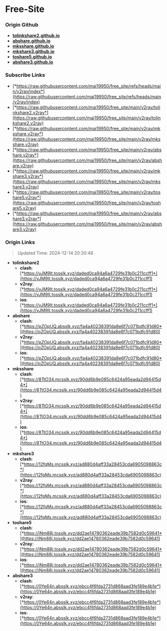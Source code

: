 # Free-Site

### Origin Github

- [**tolinkshare2.github.io**](https://github.com/tolinkshare2/tolinkshare2.github.io)
- [**abshare.github.io**](https://github.com/abshare/abshare.github.io)
- [**mksshare.github.io**](https://github.com/mksshare/mksshare.github.io)
- [**mkshare3.github.io**](https://github.com/mkshare3/mkshare3.github.io)
- [**toshare5.github.io**](https://github.com/toshare5/toshare5.github.io)
- [**abshare3.github.io**](https://github.com/abshare3/abshare3.github.io)

### Subscribe Links

- [*https://raw.githubusercontent.com/mai19950/free_site/refs/heads/main/v2ray/index*](https://raw.githubusercontent.com/mai19950/free_site/refs/heads/main/v2ray/index)
- [*https://raw.githubusercontent.com/mai19950/free_site/main/v2ray/tolinkshare2.v2ray*](https://raw.githubusercontent.com/mai19950/free_site/main/v2ray/tolinkshare2.v2ray)
- [*https://raw.githubusercontent.com/mai19950/free_site/main/v2ray/mksshare.v2ray*](https://raw.githubusercontent.com/mai19950/free_site/main/v2ray/mksshare.v2ray)
- [*https://raw.githubusercontent.com/mai19950/free_site/main/v2ray/abshare.v2ray*](https://raw.githubusercontent.com/mai19950/free_site/main/v2ray/abshare.v2ray)
- [*https://raw.githubusercontent.com/mai19950/free_site/main/v2ray/mkshare3.v2ray*](https://raw.githubusercontent.com/mai19950/free_site/main/v2ray/mkshare3.v2ray)
- [*https://raw.githubusercontent.com/mai19950/free_site/main/v2ray/toshare5.v2ray*](https://raw.githubusercontent.com/mai19950/free_site/main/v2ray/toshare5.v2ray)
- [*https://raw.githubusercontent.com/mai19950/free_site/main/v2ray/abshare3.v2ray*](https://raw.githubusercontent.com/mai19950/free_site/main/v2ray/abshare3.v2ray)

### Origin Links

> Updated Time: 2024-12-14 20:30:46

- **tolinkshare2**
  - **clash**: [*https://vJM9It.tosslk.xyz/daded0ca94a6a4729fe31b0c211ccff1*](https://vJM9It.tosslk.xyz/daded0ca94a6a4729fe31b0c211ccff1)
  - **v2ray**: [*https://vJM9It.tosslk.xyz/daded0ca94a6a4729fe31b0c211ccff1*](https://vJM9It.tosslk.xyz/daded0ca94a6a4729fe31b0c211ccff1)
  - **ios**: [*https://vJM9It.tosslk.xyz/daded0ca94a6a4729fe31b0c211ccff1*](https://vJM9It.tosslk.xyz/daded0ca94a6a4729fe31b0c211ccff1)
- **abshare**
  - **clash**: [*https://pZOpUQ.absslk.xyz/fa4a40238391da8e6f7c071bdfc91d80*](https://pZOpUQ.absslk.xyz/fa4a40238391da8e6f7c071bdfc91d80)
  - **v2ray**: [*https://pZOpUQ.absslk.xyz/fa4a40238391da8e6f7c071bdfc91d80*](https://pZOpUQ.absslk.xyz/fa4a40238391da8e6f7c071bdfc91d80)
  - **ios**: [*https://pZOpUQ.absslk.xyz/fa4a40238391da8e6f7c071bdfc91d80*](https://pZOpUQ.absslk.xyz/fa4a40238391da8e6f7c071bdfc91d80)
- **mksshare**
  - **clash**: [*https://8TtO34.mcsslk.xyz/90dd6b9e085c6424a95eada2d94415d4*](https://8TtO34.mcsslk.xyz/90dd6b9e085c6424a95eada2d94415d4)
  - **v2ray**: [*https://8TtO34.mcsslk.xyz/90dd6b9e085c6424a95eada2d94415d4*](https://8TtO34.mcsslk.xyz/90dd6b9e085c6424a95eada2d94415d4)
  - **ios**: [*https://8TtO34.mcsslk.xyz/90dd6b9e085c6424a95eada2d94415d4*](https://8TtO34.mcsslk.xyz/90dd6b9e085c6424a95eada2d94415d4)
- **mkshare3**
  - **clash**: [*https://12fqMs.mcsslk.xyz/ad880d4aff33a28453cda6905098863c*](https://12fqMs.mcsslk.xyz/ad880d4aff33a28453cda6905098863c)
  - **v2ray**: [*https://12fqMs.mcsslk.xyz/ad880d4aff33a28453cda6905098863c*](https://12fqMs.mcsslk.xyz/ad880d4aff33a28453cda6905098863c)
  - **ios**: [*https://12fqMs.mcsslk.xyz/ad880d4aff33a28453cda6905098863c*](https://12fqMs.mcsslk.xyz/ad880d4aff33a28453cda6905098863c)
- **toshare5**
  - **clash**: [*https://iNm88j.tosslk.xyz/dd2ae14780362eade39b7582d0c59641*](https://iNm88j.tosslk.xyz/dd2ae14780362eade39b7582d0c59641)
  - **v2ray**: [*https://iNm88j.tosslk.xyz/dd2ae14780362eade39b7582d0c59641*](https://iNm88j.tosslk.xyz/dd2ae14780362eade39b7582d0c59641)
  - **ios**: [*https://iNm88j.tosslk.xyz/dd2ae14780362eade39b7582d0c59641*](https://iNm88j.tosslk.xyz/dd2ae14780362eade39b7582d0c59641)
- **abshare3**
  - **clash**: [*https://0Ye64n.absslk.xyz/ebcc4f6fda2731d868aad3fe189e4b1e*](https://0Ye64n.absslk.xyz/ebcc4f6fda2731d868aad3fe189e4b1e)
  - **v2ray**: [*https://0Ye64n.absslk.xyz/ebcc4f6fda2731d868aad3fe189e4b1e*](https://0Ye64n.absslk.xyz/ebcc4f6fda2731d868aad3fe189e4b1e)
  - **ios**: [*https://0Ye64n.absslk.xyz/ebcc4f6fda2731d868aad3fe189e4b1e*](https://0Ye64n.absslk.xyz/ebcc4f6fda2731d868aad3fe189e4b1e)

